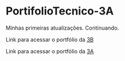 # PortifolioTecnico-3A
Minhas primeiras atualizações.
Continuando.

Link para acessar o portfólio da [3B](../../../PortifolioTecnico-3B)

Link para acessar o portfólio da [3A](../../../PortifolioTecnico-3A)

